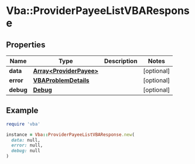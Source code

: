 # Vba::ProviderPayeeListVBAResponse

## Properties

| Name | Type | Description | Notes |
| ---- | ---- | ----------- | ----- |
| **data** | [**Array&lt;ProviderPayee&gt;**](ProviderPayee.md) |  | [optional] |
| **error** | [**VBAProblemDetails**](VBAProblemDetails.md) |  | [optional] |
| **debug** | [**Debug**](Debug.md) |  | [optional] |

## Example

```ruby
require 'vba'

instance = Vba::ProviderPayeeListVBAResponse.new(
  data: null,
  error: null,
  debug: null
)
```

